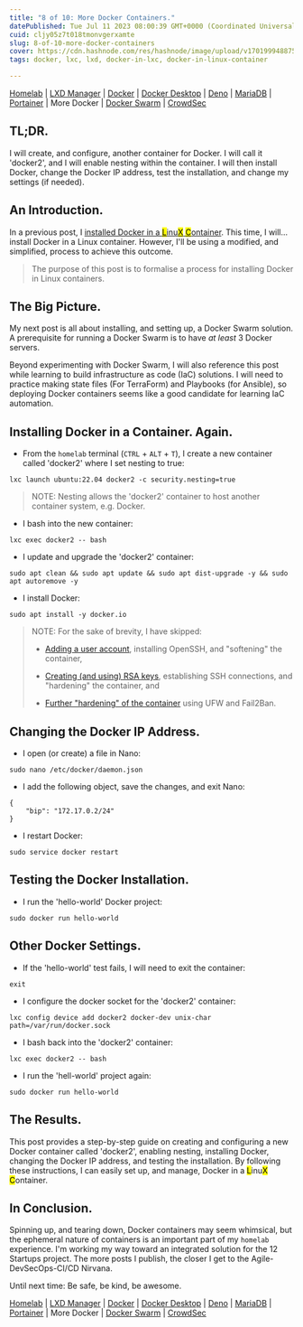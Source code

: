 ```yaml
---
title: "8 of 10: More Docker Containers."
datePublished: Tue Jul 11 2023 08:00:39 GMT+0000 (Coordinated Universal Time)
cuid: cljy05z7t018tmonvgerxamte
slug: 8-of-10-more-docker-containers
cover: https://cdn.hashnode.com/res/hashnode/image/upload/v1701999488759/55fada3e-cb61-4787-9801-66b8f39a75b3.png
tags: docker, lxc, lxd, docker-in-lxc, docker-in-linux-container

---
```


[Homelab](https://solodev.app/1-of-10-my-first-homelab) | [LXD Manager](https://solodev.app/2-of-10-lxd-on-the-homelab) | [Docker](https://solodev.app/3-of-10-docker-in-a-linux-container) | [Docker Desktop](https://solodev.app/4-of-10-docker-desktop-on-the-local-system) | [Deno](https://solodev.app/5-of-10-deno-in-the-docker-container) | [MariaDB](https://solodev.app/6-of-10-installing-mariadb-and-mysql-workbench) | [Portainer](https://solodev.app/7-of-10-portainer-in-the-docker-container) | More Docker | [Docker Swarm](https://solodev.app/9-of-10-docker-swarm-with-docker-containers) | [CrowdSec](https://solodev.app/10-of-10-crowdsec-in-the-docker-container)

## TL;DR.

I will create, and configure, another container for Docker. I will call it 'docker2', and I will enable nesting within the container. I will then install Docker, change the Docker IP address, test the installation, and change my settings (if needed).

## An Introduction.

In a previous post, I [installed Docker in a <mark>L</mark>inu<mark>X</mark> <mark>C</mark>ontainer](https://solodev.app/3-of-8-docker-in-a-linux-container). This time, I will... install Docker in a Linux container. However, I'll be using a modified, and simplified, process to achieve this outcome.

> The purpose of this post is to formalise a process for installing Docker in Linux containers.

## The Big Picture.

My next post is all about installing, and setting up, a Docker Swarm solution. A prerequisite for running a Docker Swarm is to have *at least* 3 Docker servers.

Beyond experimenting with Docker Swarm, I will also reference this post while learning to build infrastructure as code (IaC) solutions. I will need to practice making state files (For TerraForm) and Playbooks (for Ansible), so deploying Docker containers seems like a good candidate for learning IaC automation.

## Installing Docker in a Container. Again.

* From the `homelab` terminal (`CTRL` + `ALT` + `T`), I create a new container called 'docker2' where I set nesting to true:
    

```plaintext
lxc launch ubuntu:22.04 docker2 -c security.nesting=true
```

> NOTE: Nesting allows the 'docker2' container to host another container system, e.g. Docker.

* I bash into the new container:
    

```plaintext
lxc exec docker2 -- bash
```

* I update and upgrade the 'docker2' container:
    

```plaintext
sudo apt clean && sudo apt update && sudo apt dist-upgrade -y && sudo apt autoremove -y
```

* I install Docker:
    

```plaintext
sudo apt install -y docker.io
```

> NOTE: For the sake of brevity, I have skipped:
> 
> * [Adding a user account](https://solodev.app/1-of-3-setting-up-a-remote-container), installing OpenSSH, and "softening" the container,
>     
> * [Creating (and using) RSA keys](https://solodev.app/2-of-3-setting-up-a-remote-connection), establishing SSH connections, and "hardening" the container, and
>     
> * [Further "hardening" of the container](https://solodev.app/3-of-3-hardening-the-remote-container) using UFW and Fail2Ban.
>     

## Changing the Docker IP Address.

* I open (or create) a file in Nano:
    

```plaintext
sudo nano /etc/docker/daemon.json
```

* I add the following object, save the changes, and exit Nano:
    

```plaintext
{
    "bip": "172.17.0.2/24"
}
```

* I restart Docker:
    

```plaintext
sudo service docker restart
```

## Testing the Docker Installation.

* I run the 'hello-world' Docker project:
    

```plaintext
sudo docker run hello-world
```

## Other Docker Settings.

* If the 'hello-world' test fails, I will need to exit the container:
    

```plaintext
exit
```

* I configure the docker socket for the 'docker2' container:
    

```plaintext
lxc config device add docker2 docker-dev unix-char path=/var/run/docker.sock
```

* I bash back into the 'docker2' container:
    

```plaintext
lxc exec docker2 -- bash
```

* I run the 'hell-world' project again:
    

```plaintext
sudo docker run hello-world
```

## The Results.

This post provides a step-by-step guide on creating and configuring a new Docker container called 'docker2', enabling nesting, installing Docker, changing the Docker IP address, and testing the installation. By following these instructions, I can easily set up, and manage, Docker in a <mark>L</mark>inu<mark>X</mark> <mark>C</mark>ontainer.

## In Conclusion.

Spinning up, and tearing down, Docker containers may seem whimsical, but the ephemeral nature of containers is an important part of my `homelab` experience. I'm working my way toward an integrated solution for the 12 Startups project. The more posts I publish, the closer I get to the Agile-DevSecOps-CI/CD Nirvana.

Until next time: Be safe, be kind, be awesome.

[Homelab](https://solodev.app/1-of-10-my-first-homelab) | [LXD Manager](https://solodev.app/2-of-10-lxd-on-the-homelab) | [Docker](https://solodev.app/3-of-10-docker-in-a-linux-container) | [Docker Desktop](https://solodev.app/4-of-10-docker-desktop-on-the-local-system) | [Deno](https://solodev.app/5-of-10-deno-in-the-docker-container) | [MariaDB](https://solodev.app/6-of-10-installing-mariadb-and-mysql-workbench) | [Portainer](https://solodev.app/7-of-10-portainer-in-the-docker-container) | More Docker | [Docker Swarm](https://solodev.app/9-of-10-docker-swarm-with-docker-containers) | [CrowdSec](https://solodev.app/10-of-10-crowdsec-in-the-docker-container)